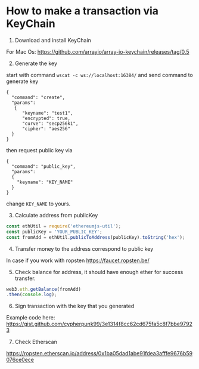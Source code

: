 
# How to make a transaction via KeyChain
1. Download and install KeyChain

For Mac Os: https://github.com/arrayio/array-io-keychain/releases/tag/0.5

2. Generate the key 

start with command `wscat -c ws://localhost:16384/`
and send command to generate key

```
{
  "command": "create",
  "params":
   {
      "keyname": "test1",
      "encrypted": true,
      "curve": "secp256k1",
      "cipher": "aes256"
  }
}
```
then request public key via
```
{ 
  "command": "public_key",
  "params": 
  {
    "keyname": "KEY_NAME"
  }
}
```
change `KEY_NAME` to yours.

3. Calculate address from publicKey

```javascript
const ethUtil = require('ethereumjs-util');
const publicKey = 'YOUR_PUBLIC_KEY';
const fromAdd = ethUtil.publicToAddress(publicKey).toString('hex');
```

4. Transfer money to the address correspond to public key

In case if you work with ropsten
https://faucet.ropsten.be/

5. Check balance for address, it should have enough ether for success transfer.

```javascript
web3.eth.getBalance(fromAdd) 
.then(console.log);

```

6. Sign transaction with the key that you generated

Example code here: https://gist.github.com/cypherpunk99/3e1314f8cc62cd675fa5c8f7bbe97923

7. Check Etherscan 

https://ropsten.etherscan.io/address/0x1ba05dad1abe91fdea3afffe9676b59076ce0ece

